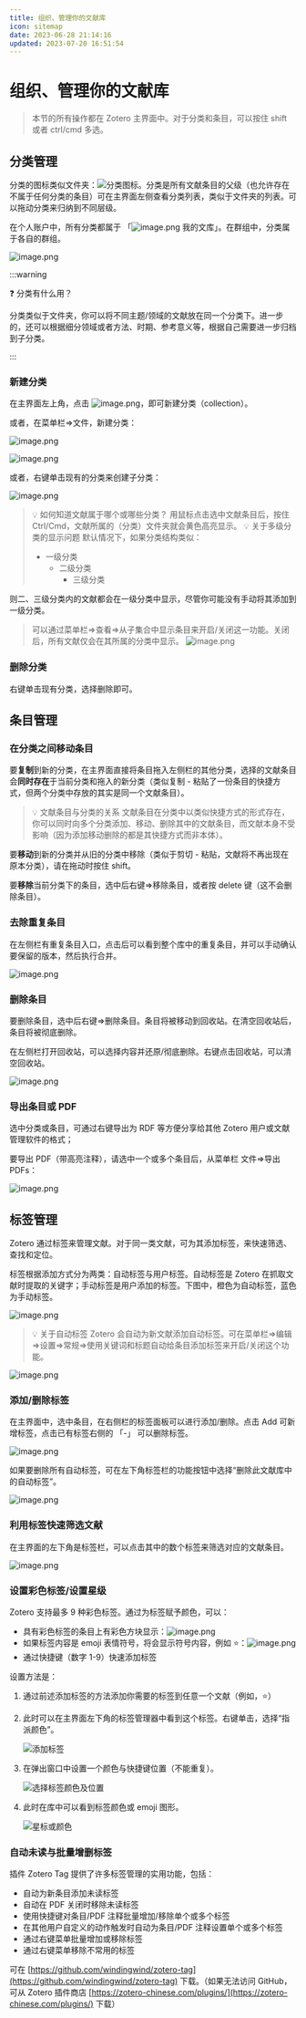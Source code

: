 ```yaml
---
title: 组织、管理你的文献库
icon: sitemap
date: 2023-06-28 21:14:16
updated: 2023-07-20 16:51:54
---
```


# 组织、管理你的文献库

> 本节的所有操作都在 Zotero 主界面中。对于分类和条目，可以按住 shift 或者 ctrl/cmd 多选。

## 分类管理

分类的图标类似文件夹：![分类图标](../assets/icons/treesource-collection.png)。分类是所有文献条目的父级（也允许存在不属于任何分类的条目）可在主界面左侧查看分类列表，类似于文件夹的列表。可以拖动分类来归纳到不同层级。

在个人账户中，所有分类都属于 「![image.png](../assets/icons/treesource-library.png) 我的文库」。在群组中，分类属于各自的群组。

![image.png](../assets/images/文库合集-1.png)

:::warning

❓ 分类有什么用？

分类类似于文件夹，你可以将不同主题/领域的文献放在同一个分类下。进一步的，还可以根据细分领域或者方法、时期、参考意义等，根据自己需要进一步归档到子分类。

:::

### 新建分类

在主界面左上角，点击 ![image.png](../assets/icons/toolbar-collection-add.png)，即可新建分类（collection）。

或者，在菜单栏=>文件，新建分类：

![image.png](../assets/images/新建合集-菜单.png)

![image.png](../assets/images/新建合集.png)

或者，右键单击现有的分类来创建子分类：

![image.png](../assets/images/新建子合集.png)

> 💡 如何知道文献属于哪个或哪些分类？
> 用鼠标点击选中文献条目后，按住 Ctrl/Cmd，文献所属的（分类）文件夹就会黄色高亮显示。
> 💡 关于多级分类的显示问题
> 默认情况下，如果分类结构类似：
>
> - 一级分类
>   - 二级分类
>     - 三级分类

则二、三级分类内的文献都会在一级分类中显示，尽管你可能没有手动将其添加到一级分类。

> 可以通过菜单栏=>查看=>从子集合中显示条目来开启/关闭这一功能。关闭后，所有文献仅会在其所属的分类中显示。
> ![image.png](../assets/images/显示子集合中的条目.png)

### 删除分类

右键单击现有分类，选择删除即可。

## 条目管理

### 在分类之间移动条目

要**复制**到新的分类，在主界面直接将条目拖入左侧栏的其他分类，选择的文献条目会**同时存在**于当前分类和拖入的新分类（类似复制 - 粘贴了一份条目的快捷方式，但两个分类中存放的其实是同一个文献条目）。

> 💡 文献条目与分类的关系
> 文献条目在分类中以类似快捷方式的形式存在，你可以同时向多个分类添加、移动、删除其中的文献条目，而文献本身不受影响（因为添加移动删除的都是其快捷方式而非本体）。

要**移动**到新的分类并从旧的分类中移除（类似于剪切 - 粘贴，文献将不再出现在原本分类），请在拖动时按住 shift。

要**移除**当前分类下的条目，选中后右键=>移除条目，或者按 delete 键（这不会删除条目）。

### 去除重复条目

在左侧栏有重复条目入口，点击后可以看到整个库中的重复条目，并可以手动确认要保留的版本，然后执行合并。

![image.png](../assets/images/合并重复条目.png)

### 删除条目

要删除条目，选中后右键=>删除条目。条目将被移动到回收站。在清空回收站后，条目将被彻底删除。

在左侧栏打开回收站，可以选择内容并还原/彻底删除。右键点击回收站，可以清空回收站。

![image.png](../assets/images/回收站.png)

### 导出条目或 PDF

选中分类或条目，可通过右键导出为 RDF 等方便分享给其他 Zotero 用户或文献管理软件的格式；

要导出 PDF（带高亮注释），请选中一个或多个条目后，从菜单栏 文件=>导出 PDFs：

![image.png](../assets/images/menu-文件.png)

## 标签管理

Zotero 通过标签来管理文献。对于同一类文献，可为其添加标签，来快速筛选、查找和定位。

标签根据添加方式分为两类：自动标签与用户标签。自动标签是 Zotero 在抓取文献时提取的关键字；手动标签是用户添加的标签。下图中，橙色为自动标签，蓝色为手动标签。

![image.png](../assets/images/标签管理.png)

> 💡 关于自动标签
> Zotero 会自动为新文献添加自动标签。可在菜单栏=>编辑=>设置=>常规=>使用关键词和标题自动给条目添加标签来开启/关闭这个功能。

![image.png](../assets/images/使用关键词和标题自动给条目添加标签.png)

### 添加/删除标签

在主界面中，选中条目，在右侧栏的标签面板可以进行添加/删除。点击 Add 可新增标签，点击已有标签右侧的 「-」 可以删除标签。

![image.png](../assets/images/标签.png)

如果要删除所有自动标签，可在左下角标签栏的功能按钮中选择“删除此文献库中的自动标签”。

![image.png](../assets/images/删除自动标签.png)

### 利用标签快速筛选文献

在主界面的左下角是标签栏，可以点击其中的数个标签来筛选对应的文献条目。

![image.png](../assets/images/首页左下角标签区域.png)

### 设置彩色标签/设置星级

Zotero 支持最多 9 种彩色标签。通过为标签赋予颜色，可以：

- 具有彩色标签的条目上有彩色方块显示：![image.png](../assets/images/彩色标签.png)
- 如果标签内容是 emoji 表情符号，将会显示符号内容，例如 ⭐：![image.png](../assets/images/标签-emoji.png)
- 通过快捷键（数字 1-9）快速添加标签

设置方法是：

1. 通过前述添加标签的方法添加你需要的标签到任意一个文献（例如，⭐）
2. 此时可以在主界面左下角的标签管理器中看到这个标签。右键单击，选择“指派颜色”。

   ![添加标签](../assets/images/添加标签-添加颜色.png)

3. 在弹出窗口中设置一个颜色与快捷键位置（不能重复）。

   ![选择标签颜色及位置](../assets/images/选择标签颜色及位置.png)

4. 此时在库中可以看到标签颜色或 emoji 图形。

   ![星标或颜色](../assets/images/标签-星标或颜色.png)

### 自动未读与批量增删标签

插件 Zotero Tag 提供了许多标签管理的实用功能，包括：

- 自动为新条目添加未读标签
- 自动在 PDF 关闭时移除未读标签
- 使用快捷键对条目/PDF 注释批量增加/移除单个或多个标签
- 在其他用户自定义的动作触发时自动为条目/PDF 注释设置单个或多个标签
- 通过右键菜单批量增加或移除标签
- 通过右键菜单移除不常用的标签

可在 [https://github.com/windingwind/zotero-tag](https://github.com/windingwind/zotero-tag) 下载。（如果无法访问 GitHub，可从 Zotero 插件商店 [https://zotero-chinese.com/plugins/](https://zotero-chinese.com/plugins/) 下载）
